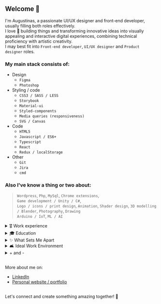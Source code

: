 ## Welcome 👋

I'm Augustinas, a passionate UI/UX designer and front-end developer, usually filling both roles effectively.<br>
I love 💖 building things and transforming innovative ideas into visually appealing and interactive digital experiences, combining technical proficiency with artistic creativity.<br>
I may best fit into `Front-end developer`, `UI/UX designer` and `Product designer` roles.<br>

### My main stack consists of:

- Design
  - `Figma`
  - `Photoshop`
- Styling / code
  - `CSS3 / SASS / LESS`
  - `Storybook`
  - `Material-ui`
  - `Styled-components`
  - `Media queries (responsiveness)`
  - `SVG / Canvas`
- Code
  - `HTML5`
  - `Javascript / ES6+`
  - `Typescript`
  - `React`
  - `Redux / localStorage`
- Other
  - `Git`
  - `Jira`
  - `cmd`

### Also I've know a thing or two about:
> `Wordpress`, `Php`, `MySql`, `Chrome extensions`,<br>
> `Game development / Unity / C#`,<br>
> `Logo / icons / print design`, `Animation`, `Shader design`, `3D modelling / Blender`, `Photography`, `Drawing`<br>
> `Arduino / IoT`, `ML / AI`<br>

<details>
  <summary>🎖️ Work experience</summary>

> ***Freelance***<br>
> Jan 2023 - Present<br>
> Leveling up front-end development skills & beyond

> ***Syntropy***<br>
> Aug 2020 - Nov 2022<br>
> React + Typescript app development

> ***SolutionLab***<br>
> Dec 2017 - Feb 2020<br>
> React + Typescript app development

> ***Freelance***<br>
> Jan 2015 - Dec 2017<br>
> Wordpress websites, game development

> ***Kemdu***<br>
> Dec 2013 - Jan 2015<br>
> Graphic design, web development

> ***Childhood***<br>
> Jul 2001<br>
> Wrote my first Pascal program code on a sheet of paper. The program picked numbers for a lottery ticket for you. It worked beautifully when I ran it on a computer 🪄
</details>


<details>
  <summary>🎓 Education</summary>

```
- BA degree in information sciences
- Natural self-learner

Languages:
Lithuanian: Native
English: Working proficiency
```
</details>

<details>
  <summary>✨ What Sets Me Apart</summary>

```
- I find creative solutions to complex challenges, making me a reliable resource for problem-solving.
- I articulate ideas clearly, fostering collaboration and understanding within teams.
- I quickly translate ideas into prototypes, bringing concepts to life efficiently.
- I adapt to new technologies and techniques with enthusiasm, driven by a passion for learning.
```
</details>

<details>
  <summary>🛋️ Ideal Work Environment</summary>

```
- I thrive when given the freedom to innovate and explore creative solutions.
- I enjoy both sharing my knowledge and learning from my peers.
- I believe in a workplace where my contributions and individuality are respected and appreciated.
```
</details>

<details>
  <summary>+ and -</summary>

```
- Due to my dual interest on design and development I may miss the "hardcore" parts / edge cases of some specific technology. But hey, I know how to google things out and I'm always eager to learn more on the topic I'm working on. The positive side of this is that I think more on user experience when I code and I think about development when I design.
- I build things more than showcase and brag about these things.
- I tend to go into the flow state when the task/vision is clear.
- I can't thrive when micromanaged, but I also seek answers when something is not clear.
```
</details>

<br>

More about me on:
- [LinkedIn](https://www.linkedin.com/in/augustinas-keturakis/)
- [Personal website / portfolio](www.workshopai.lt)

<br>
Let's connect and create something amazing together! 🚀